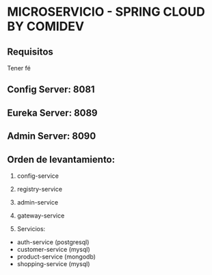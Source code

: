 # MICROSERVICIO - SPRING CLOUD BY COMIDEV

## Requisitos

Tener fé

## Config Server: 8081

## Eureka Server: 8089

## Admin Server: 8090

## Orden de levantamiento:

1. config-service
2. registry-service
3. admin-service
4. gateway-service

5. Servicios:

-   auth-service (postgresql)
-   customer-service (mysql)
-   product-service (mongodb)
-   shopping-service (mysql)
